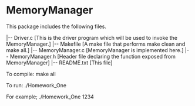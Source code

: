 # MemoryManager

This package includes the following files.

|-- Driver.c [This is the driver program which will be used to invoke the MemoryManager.]
|-- Makefile [A make file that performs make clean and make all.]
|-- MemoryManager.c [MemoryManager is implemented here.]
|-- MemoryManager.h [Header file declaring the function exposed from MemoryManager]
|-- README.txt [This file]

To compile:
    make all

To run:
    ./Homework_One <seed>

For example;
    ./Homework_One 1234
